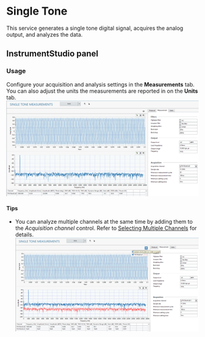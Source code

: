 # Single Tone
This service generates a single tone digital signal, acquires the analog output, and analyzes the data.

## InstrumentStudio panel
### Usage
Configure your acquisition and analysis settings in the **Measurements** tab. You can also adjust the units the measurements are reported in on the **Units** tab.
![InstrumentStudio panel](meas-images/single-tone-single-channel.png)

#### Tips
- You can analyze multiple channels at the same time by adding them to the *Acquisition channel* control. Refer to [Selecting Multiple Channels](common/select-multiple-daqmx-channels.md) for details.  ![Multi-channel](meas-images/single-tone-multiple-channel.png)
